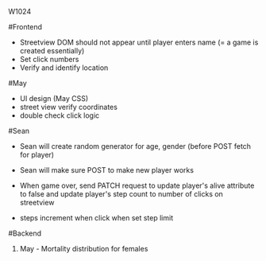 W1024

#Frontend
- Streetview DOM should not appear until player enters name (= a game is created essentially)
- Set click numbers
- Verify and identify location

#May
- UI design (May CSS)
- street view verify coordinates
- double check click logic

#Sean
- Sean will create random generator for age, gender (before POST fetch for player)
- Sean will make sure POST to make new player works
- When game over, send PATCH request to update player's alive attribute to false and update player's step count to number of clicks on streetview

- steps
  increment when click
  when
  set step limit

#Backend
1. May - Mortality distribution for females
